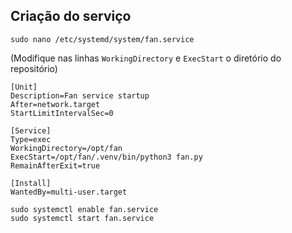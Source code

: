 ## Criação do serviço
```shell
sudo nano /etc/systemd/system/fan.service
```
(Modifique nas linhas `WorkingDirectory` e `ExecStart` o diretório do repositório)

```
[Unit]
Description=Fan service startup
After=network.target
StartLimitIntervalSec=0

[Service]
Type=exec
WorkingDirectory=/opt/fan
ExecStart=/opt/fan/.venv/bin/python3 fan.py
RemainAfterExit=true

[Install]
WantedBy=multi-user.target
```
```shell
sudo systemctl enable fan.service
sudo systemctl start fan.service
```